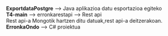 <b>ExportdataPostgre</b> --> Java aplikazioa datu esportazioa egiteko<br>
<b>T4-main</b> --> erronkarestapi --> Rest api<br>
Rest api-a Mongotik hartzen ditu datuak,rest api-a deitzerakoan.<br>
<b>ErronkaOndo</b> --> C# proiektua 
